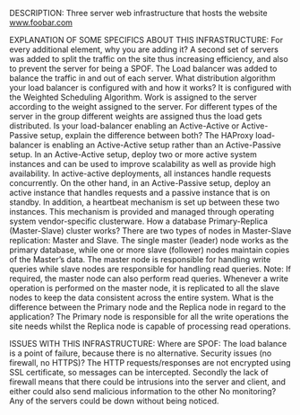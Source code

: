 DESCRIPTION:
Three server web infrastructure that hosts the website www.foobar.com

EXPLANATION OF SOME SPECIFICS ABOUT THIS INFRASTRUCTURE:
For every additional element, why you are adding it?
A second set of servers was added to split the traffic on the site thus increasing efficiency, and also to prevent the server for being a SPOF. The Load balancer was added to balance the traffic in and out of each server.
What distribution algorithm your load balancer is configured with and how it works?
It is configured with the Weighted Scheduling Algorithm. Work is assigned to the server according to the weight assigned to the server. For different types of the server in the group different weights are assigned thus the load gets distributed.
Is your load-balancer enabling an Active-Active or Active-Passive setup, explain the difference between both?
The HAProxy load-balancer is enabling an Active-Active setup rather than an Active-Passive setup. In an Active-Active setup, deploy two or more active system instances and can be used to improve scalability as well as provide high availability. In active-active deployments, all instances handle requests concurrently. On the other hand, in an Active-Passive setup, deploy an active instance that handles requests and a passive instance that is on standby. In addition, a heartbeat mechanism is set up between these two instances. This mechanism is provided and managed through operating system vendor-specific clusterware.
How a database Primary-Replica (Master-Slave) cluster works?
There are two types of nodes in Master-Slave replication: Master and Slave. The single master (leader) node works as the primary database, while one or more slave (follower) nodes maintain copies of the Master’s data. The master node is responsible for handling write queries while slave nodes are responsible for handling read queries. Note: If required, the master node can also perform read queries. Whenever a write operation is performed on the master node, it is replicated to all the slave nodes to keep the data consistent across the entire system. 
What is the difference between the Primary node and the Replica node in regard to the application?
The Primary node is responsible for all the write operations the site needs whilst the Replica node is capable of processing read operations.

ISSUES WITH THIS INFRASTRUCTURE:
Where are SPOF: 
The load balance is a point of failure, because there is no alternative.
Security issues (no firewall, no HTTPS)?
The HTTP requests/responses are not encrypted using SSL certificate, so messages can be intercepted. Secondly the lack of firewall means that there could be intrusions into the server and client, and either could also send malicious information to the other
No monitoring?
Any of the servers could be down without being noticed.

